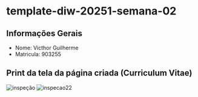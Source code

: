 # template-diw-20251-semana-02

## Informações Gerais
- Nome: Victhor Guilherme
- Matricula: 903255

## Print da tela da página criada (Curriculum Vitae)

![inspeção](https://github.com/user-attachments/assets/f22a0997-157e-42c8-b22c-d519b128de35)
![inspecao22](https://github.com/user-attachments/assets/ff5852de-aab0-4658-9546-dffb469404e6)



